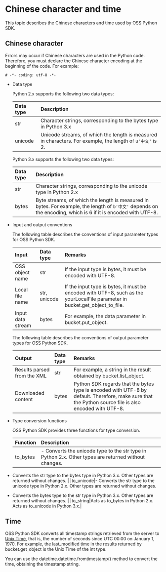 # Chinese character and time

This topic describes the Chinese characters and time used by OSS Python SDK.

## Chinese character

Errors may occur if Chinese characters are used in the Python code. Therefore, you must declare the Chinese character encoding at the beginning of the code. For example:

```language-python
# -*- coding: utf-8 -*-

```

-   Data type

    Python 2.x supports the following two data types:

    |Data type|Description|
    |:--------|:----------|
    |str|Character strings, corresponding to the bytes type in Python 3.x|
    |unicode|Unicode streams, of which the length is measured in characters. For example, the length of `u'中文'` is 2.|

    Python 3.x supports the following two data types:

    |Data type|Description|
    |:--------|:----------|
    |str|Character strings, corresponding to the unicode type in Python 2.x|
    |bytes|Byte streams, of which the length is measured in bytes. For example, the length of `b'中文'` depends on the encoding, which is 6 if it is encoded with UTF-8.|

-   Input and output conventions

    The following table describes the conventions of input parameter types for OSS Python SDK.

    |Input|Data type|Remarks|
    |:----|:--------|:------|
    |OSS object name|str|If the input type is bytes, it must be encoded with UTF-8.|
    |Local file name|str, unicode|If the input type is bytes, it must be encoded with UTF-8, such as the yourLocalFile parameter in bucket.get\_object\_to\_file.|
    |Input data stream|bytes|For example, the data parameter in bucket.put\_object.|

    The following table describes the conventions of output parameter types for OSS Python SDK.

    |Output|Data type|Remarks|
    |:-----|:--------|:------|
    |Results parsed from the XML|str|For example, a string in the result obtained by bucket.list\_object.|
    |Downloaded content|bytes|Python SDK regards that the bytes type is encoded with UTF-8 by default. Therefore, make sure that the Python source file is also encoded with UTF-8.|

-   Type conversion functions

    OSS Python SDK provides three functions for type conversion.

    |Function|Description|
    |:-------|:----------|
    |to\_bytes|- Converts the unicode type to the str type in Python 2.x. Other types are returned without changes.

 - Converts the str type to the bytes type in Python 3.x. Other types are returned without changes. |
    |to\_unicode|- Converts the str type to the unicode type in Python 2.x. Other types are returned without changes.

 - Converts the bytes type to the str type in Python 3.x. Other types are returned without changes. |
    |to\_string|Acts as to\_bytes in Python 2.x. Acts as to\_unicode in Python 3.x.|


## Time

OSS Python SDK converts all timestamp strings retrieved from the server to [Unix Time](https://en.wikipedia.org/wiki/Unix_time), that is, the number of seconds since UTC 00:00 on January 1, 1970. For example, the last\_modified time in the results returned by bucket.get\_object is the Unix Time of the int type.

You can use the datetime.datetime.fromtimestamp\(\) method to convert the time, obtaining the timestamp string.

